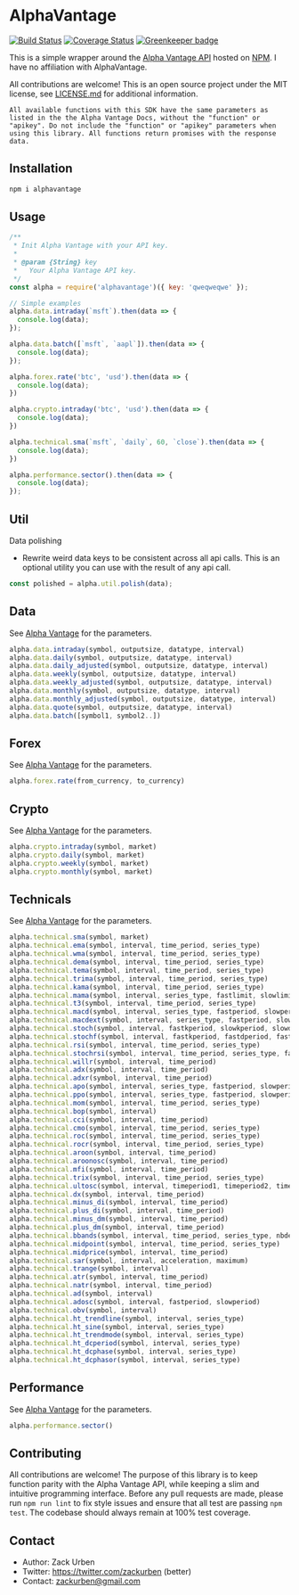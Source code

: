 # AlphaVantage

[![Build Status](https://travis-ci.org/zackurben/alphavantage.svg?branch=master)](https://travis-ci.org/zackurben/alphavantage)
[![Coverage Status](https://coveralls.io/repos/github/zackurben/alphavantage/badge.svg?branch=master)](https://coveralls.io/github/zackurben/alphavantage?branch=master)
[![Greenkeeper badge](https://badges.greenkeeper.io/zackurben/alphavantage.svg)](https://greenkeeper.io/)

This is a simple wrapper around the [Alpha Vantage API](https://www.alphavantage.co/documentation/) hosted on [NPM](https://www.npmjs.com/package/alphavantage). I have no affiliation with AlphaVantage.

All contributions are welcome! This is an open source project under the MIT license, see [LICENSE.md](LICENSE.md) for additional information.

`All available functions with this SDK have the same parameters as listed in the the Alpha Vantage Docs, without the "function" or "apikey". Do not include the "function" or "apikey" parameters when using this library. All functions return promises with the response data.`

## Installation
```bash
npm i alphavantage
```

## Usage

```javascript
/**
 * Init Alpha Vantage with your API key.
 *
 * @param {String} key
 *   Your Alpha Vantage API key.
 */
const alpha = require('alphavantage')({ key: 'qweqweqwe' });

// Simple examples
alpha.data.intraday(`msft`).then(data => {
  console.log(data);
});

alpha.data.batch([`msft`, `aapl`]).then(data => {
  console.log(data);
});

alpha.forex.rate('btc', 'usd').then(data => {
  console.log(data);
})

alpha.crypto.intraday('btc', 'usd').then(data => {
  console.log(data);
})

alpha.technical.sma(`msft`, `daily`, 60, `close`).then(data => {
  console.log(data);
})

alpha.performance.sector().then(data => {
  console.log(data);
});
```

## Util

Data polishing
  - Rewrite weird data keys to be consistent across all api calls. This is an optional utility you can use with the result of any api call.

```javascript
const polished = alpha.util.polish(data);
```

## Data

See [Alpha Vantage](https://www.alphavantage.co/documentation/#time-series-data) for the parameters.
```javascript
alpha.data.intraday(symbol, outputsize, datatype, interval)
alpha.data.daily(symbol, outputsize, datatype, interval)
alpha.data.daily_adjusted(symbol, outputsize, datatype, interval)
alpha.data.weekly(symbol, outputsize, datatype, interval)
alpha.data.weekly_adjusted(symbol, outputsize, datatype, interval)
alpha.data.monthly(symbol, outputsize, datatype, interval)
alpha.data.monthly_adjusted(symbol, outputsize, datatype, interval)
alpha.data.quote(symbol, outputsize, datatype, interval)
alpha.data.batch([symbol1, symbol2..])
```

## Forex

See [Alpha Vantage](https://www.alphavantage.co/documentation/#fx) for the parameters.
```javascript
alpha.forex.rate(from_currency, to_currency)
```

## Crypto

See [Alpha Vantage](https://www.alphavantage.co/documentation/#digital-currency) for the parameters.
```javascript
alpha.crypto.intraday(symbol, market)
alpha.crypto.daily(symbol, market)
alpha.crypto.weekly(symbol, market)
alpha.crypto.monthly(symbol, market)
```

## Technicals

See [Alpha Vantage](https://www.alphavantage.co/documentation/#technical-indicators) for the parameters.
```javascript
alpha.technical.sma(symbol, market)
alpha.technical.ema(symbol, interval, time_period, series_type)
alpha.technical.wma(symbol, interval, time_period, series_type)
alpha.technical.dema(symbol, interval, time_period, series_type)
alpha.technical.tema(symbol, interval, time_period, series_type)
alpha.technical.trima(symbol, interval, time_period, series_type)
alpha.technical.kama(symbol, interval, time_period, series_type)
alpha.technical.mama(symbol, interval, series_type, fastlimit, slowlimit)
alpha.technical.t3(symbol, interval, time_period, series_type)
alpha.technical.macd(symbol, interval, series_type, fastperiod, slowperiod, signalperiod)
alpha.technical.macdext(symbol, interval, series_type, fastperiod, slowperiod, signalperiod, fastmatype, slowmatype, signalmatype)
alpha.technical.stoch(symbol, interval, fastkperiod, slowkperiod, slowdperiod, slowkmatype, slowdmatype)
alpha.technical.stochf(symbol, interval, fastkperiod, fastdperiod, fastdmatype)
alpha.technical.rsi(symbol, interval, time_period, series_type)
alpha.technical.stochrsi(symbol, interval, time_period, series_type, fastkperiod, slowdperiod, fastdmatype)
alpha.technical.willr(symbol, interval, time_period)
alpha.technical.adx(symbol, interval, time_period)
alpha.technical.adxr(symbol, interval, time_period)
alpha.technical.apo(symbol, interval, series_type, fastperiod, slowperiod, matype)
alpha.technical.ppo(symbol, interval, series_type, fastperiod, slowperiod, matype)
alpha.technical.mom(symbol, interval, time_period, series_type)
alpha.technical.bop(symbol, interval)
alpha.technical.cci(symbol, interval, time_period)
alpha.technical.cmo(symbol, interval, time_period, series_type)
alpha.technical.roc(symbol, interval, time_period, series_type)
alpha.technical.rocr(symbol, interval, time_period, series_type)
alpha.technical.aroon(symbol, interval, time_period)
alpha.technical.aroonosc(symbol, interval, time_period)
alpha.technical.mfi(symbol, interval, time_period)
alpha.technical.trix(symbol, interval, time_period, series_type)
alpha.technical.ultosc(symbol, interval, timeperiod1, timeperiod2, timeperiod3)
alpha.technical.dx(symbol, interval, time_period)
alpha.technical.minus_di(symbol, interval, time_period)
alpha.technical.plus_di(symbol, interval, time_period)
alpha.technical.minus_dm(symbol, interval, time_period)
alpha.technical.plus_dm(symbol, interval, time_period)
alpha.technical.bbands(symbol, interval, time_period, series_type, nbdevup, nbdevdn)
alpha.technical.midpoint(symbol, interval, time_period, series_type)
alpha.technical.midprice(symbol, interval, time_period)
alpha.technical.sar(symbol, interval, acceleration, maximum)
alpha.technical.trange(symbol, interval)
alpha.technical.atr(symbol, interval, time_period)
alpha.technical.natr(symbol, interval, time_period)
alpha.technical.ad(symbol, interval)
alpha.technical.adosc(symbol, interval, fastperiod, slowperiod)
alpha.technical.obv(symbol, interval)
alpha.technical.ht_trendline(symbol, interval, series_type)
alpha.technical.ht_sine(symbol, interval, series_type)
alpha.technical.ht_trendmode(symbol, interval, series_type)
alpha.technical.ht_dcperiod(symbol, interval, series_type)
alpha.technical.ht_dcphase(symbol, interval, series_type)
alpha.technical.ht_dcphasor(symbol, interval, series_type)
```

## Performance

See [Alpha Vantage](https://www.alphavantage.co/documentation/#sector-information) for the parameters.
```javascript
alpha.performance.sector()
```

## Contributing

All contributions are welcome! The purpose of this library is to keep function parity with the Alpha Vantage API, while keeping a slim and intuitive programming interface. Before any pull requests are made, please run `npm run lint` to fix style issues and ensure that all test are passing `npm test`. The codebase should always remain at 100% test coverage.

## Contact
  - Author: Zack Urben
  - Twitter: https://twitter.com/zackurben (better)
  - Contact: zackurben@gmail.com
